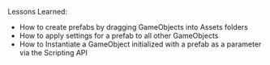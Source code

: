 Lessons Learned:
- How to create prefabs by dragging GameObjects into Assets folders
- How to apply settings for a prefab to all other GameObjects
- How to Instantiate a GameObject initialized with a prefab as a parameter via the Scripting API